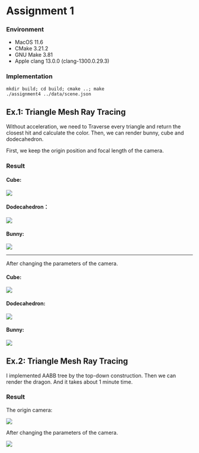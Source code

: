 Assignment 1
======================================

### Environment

- MacOS 11.6
- CMake 3.21.2
- GNU Make 3.81
- Apple clang 13.0.0 (clang-1300.0.29.3)

### Implementation

```
mkdir build; cd build; cmake ..; make
./assignment4 ../data/scene.json
```

Ex.1: Triangle Mesh Ray Tracing
-----------------

Without acceleration, we need to Traverse every triangle and return the closest hit and calculate the color.
Then, we can render bunny, cube and dodecahedron.

First, we keep the origin position and focal length of the camera.

### Result
#### Cube:
![](result/raytrace_1.png?raw=true)

#### Dodecahedron：
![](result/raytrace_2.png?raw=true)

#### Bunny:
![](result/raytrace_3.png?raw=true)

---
After changing the parameters of the camera.

#### Cube:
![](result/raytrace_4.png?raw=true)

#### Dodecahedron:
![](result/raytrace_5.png?raw=true)

#### Bunny:
![](result/raytrace_6.png?raw=true)

Ex.2: Triangle Mesh Ray Tracing
-----------------

I implemented AABB tree by the top-down construction. Then we can render the dragon. And it takes about 1 minute time.

### Result
The origin camera:

![](result/raytrace_7.png?raw=true)

After changing the parameters of the camera.

![](result/raytrace_8.png?raw=true)
